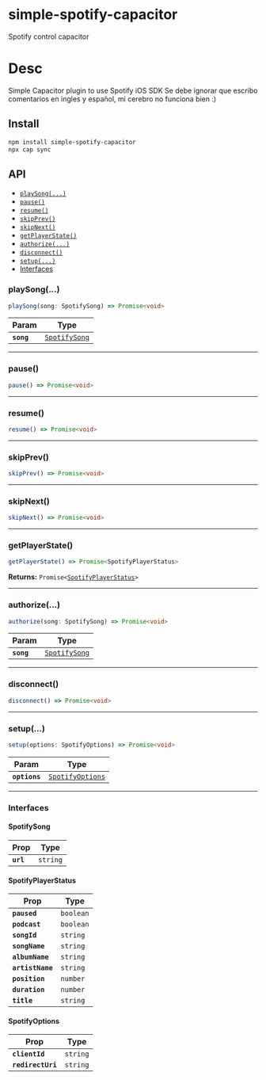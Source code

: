 # simple-spotify-capacitor

Spotify control capacitor

# Desc

Simple Capacitor plugin to use Spotify iOS SDK
Se debe ignorar que escribo comentarios en ingles y español, mi cerebro no funciona bien :)

## Install

```bash
npm install simple-spotify-capacitor
npx cap sync
```

## API

<docgen-index>

* [`playSong(...)`](#playsong)
* [`pause()`](#pause)
* [`resume()`](#resume)
* [`skipPrev()`](#skipprev)
* [`skipNext()`](#skipnext)
* [`getPlayerState()`](#getplayerstate)
* [`authorize(...)`](#authorize)
* [`disconnect()`](#disconnect)
* [`setup(...)`](#setup)
* [Interfaces](#interfaces)

</docgen-index>

<docgen-api>
<!--Update the source file JSDoc comments and rerun docgen to update the docs below-->

### playSong(...)

```typescript
playSong(song: SpotifySong) => Promise<void>
```

| Param      | Type                                                |
| ---------- | --------------------------------------------------- |
| **`song`** | <code><a href="#spotifysong">SpotifySong</a></code> |

--------------------


### pause()

```typescript
pause() => Promise<void>
```

--------------------


### resume()

```typescript
resume() => Promise<void>
```

--------------------


### skipPrev()

```typescript
skipPrev() => Promise<void>
```

--------------------


### skipNext()

```typescript
skipNext() => Promise<void>
```

--------------------


### getPlayerState()

```typescript
getPlayerState() => Promise<SpotifyPlayerStatus>
```

**Returns:** <code>Promise&lt;<a href="#spotifyplayerstatus">SpotifyPlayerStatus</a>&gt;</code>

--------------------


### authorize(...)

```typescript
authorize(song: SpotifySong) => Promise<void>
```

| Param      | Type                                                |
| ---------- | --------------------------------------------------- |
| **`song`** | <code><a href="#spotifysong">SpotifySong</a></code> |

--------------------


### disconnect()

```typescript
disconnect() => Promise<void>
```

--------------------


### setup(...)

```typescript
setup(options: SpotifyOptions) => Promise<void>
```

| Param         | Type                                                      |
| ------------- | --------------------------------------------------------- |
| **`options`** | <code><a href="#spotifyoptions">SpotifyOptions</a></code> |

--------------------


### Interfaces


#### SpotifySong

| Prop      | Type                |
| --------- | ------------------- |
| **`url`** | <code>string</code> |


#### SpotifyPlayerStatus

| Prop             | Type                 |
| ---------------- | -------------------- |
| **`paused`**     | <code>boolean</code> |
| **`podcast`**    | <code>boolean</code> |
| **`songId`**     | <code>string</code>  |
| **`songName`**   | <code>string</code>  |
| **`albumName`**  | <code>string</code>  |
| **`artistName`** | <code>string</code>  |
| **`position`**   | <code>number</code>  |
| **`duration`**   | <code>number</code>  |
| **`title`**      | <code>string</code>  |


#### SpotifyOptions

| Prop              | Type                |
| ----------------- | ------------------- |
| **`clientId`**    | <code>string</code> |
| **`redirectUri`** | <code>string</code> |

</docgen-api>
